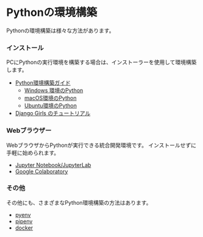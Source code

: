 Pythonの環境構築
========
Pythonの環境構築は様々な方法があります。

### インストール
PCにPythonの実行環境を構築する場合は、インストーラーを使用して環境構築します。

* [Python環境構築ガイド](https://www.python.jp/install/install.html)
  * [Windows 環境のPython](https://www.python.jp/install/windows/index.html)
  * [macOS環境のPython](https://www.python.jp/install/macos/index.html)
  * [Ubuntu環境のPython](https://www.python.jp/install/ubuntu/index.html)
* [Django Girls のチュートリアル](https://tutorial.djangogirls.org/ja/)

### Webブラウザー
WebブラウザからPythonが実行できる統合開発環境です。
インストールせずに手軽に始められます。

* [Jupyter Notebook/JupyterLab](https://jupyter.org/)
* [Google Colaboratory](https://colab.research.google.com/notebooks/welcome.ipynb?hl=ja)

### その他
その他にも、さまざまなPython環境構築の方法はあります。

* [pyenv](https://github.com/pyenv/pyenv/wiki/Common-build-problems)
* [pipenv](https://pipenv-ja.readthedocs.io/ja/translate-ja/)
* [docker](https://www.docker.com/)


